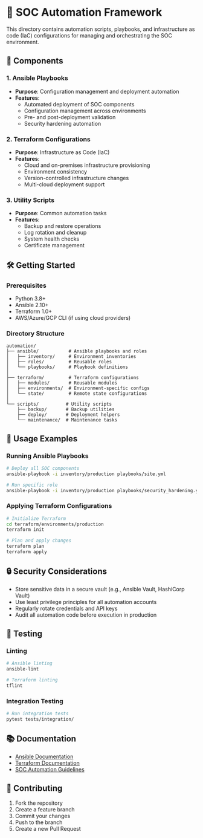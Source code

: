 # 🤖 SOC Automation Framework

This directory contains automation scripts, playbooks, and infrastructure as code (IaC) configurations for managing and orchestrating the SOC environment.

## 🧩 Components

### 1. Ansible Playbooks
- **Purpose**: Configuration management and deployment automation
- **Features**:
  - Automated deployment of SOC components
  - Configuration management across environments
  - Pre- and post-deployment validation
  - Security hardening automation

### 2. Terraform Configurations
- **Purpose**: Infrastructure as Code (IaC)
- **Features**:
  - Cloud and on-premises infrastructure provisioning
  - Environment consistency
  - Version-controlled infrastructure changes
  - Multi-cloud deployment support

### 3. Utility Scripts
- **Purpose**: Common automation tasks
- **Features**:
  - Backup and restore operations
  - Log rotation and cleanup
  - System health checks
  - Certificate management

## 🛠 Getting Started

### Prerequisites
- Python 3.8+
- Ansible 2.10+
- Terraform 1.0+
- AWS/Azure/GCP CLI (if using cloud providers)

### Directory Structure
```
automation/
├── ansible/           # Ansible playbooks and roles
│   ├── inventory/     # Environment inventories
│   ├── roles/         # Reusable roles
│   └── playbooks/     # Playbook definitions
│
├── terraform/         # Terraform configurations
│   ├── modules/       # Reusable modules
│   ├── environments/  # Environment-specific configs
│   └── state/         # Remote state configurations
│
└── scripts/          # Utility scripts
    ├── backup/       # Backup utilities
    ├── deploy/       # Deployment helpers
    └── maintenance/  # Maintenance tasks
```

## 🚀 Usage Examples

### Running Ansible Playbooks
```bash
# Deploy all SOC components
ansible-playbook -i inventory/production playbooks/site.yml

# Run specific role
ansible-playbook -i inventory/production playbooks/security_hardening.yml
```

### Applying Terraform Configurations
```bash
# Initialize Terraform
cd terraform/environments/production
terraform init

# Plan and apply changes
terraform plan
terraform apply
```

## 🔒 Security Considerations

- Store sensitive data in a secure vault (e.g., Ansible Vault, HashiCorp Vault)
- Use least privilege principles for all automation accounts
- Regularly rotate credentials and API keys
- Audit all automation code before execution in production

## 🧪 Testing

### Linting
```bash
# Ansible linting
ansible-lint

# Terraform linting
tflint
```

### Integration Testing
```bash
# Run integration tests
pytest tests/integration/
```

## 📚 Documentation

- [Ansible Documentation](https://docs.ansible.com/)
- [Terraform Documentation](https://www.terraform.io/docs/)
- [SOC Automation Guidelines](./docs/automation_guidelines.md)

## 🤝 Contributing

1. Fork the repository
2. Create a feature branch
3. Commit your changes
4. Push to the branch
5. Create a new Pull Request
